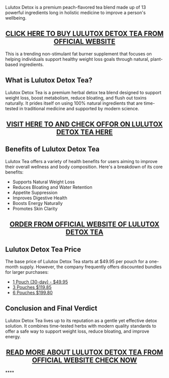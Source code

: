 <p>Lulutox Detox is a premium peach-flavored tea blend made up of 13 powerful ingredients long in holistic medicine to improve a person's wellbeing.</p>
<h2 style="text-align: center;"><a href="https://sale365day.com/get-lulutox-detox">CLICK HERE TO BUY LULUTOX DETOX TEA FROM OFFICIAL WEBSITE</a></h2>
<p>This is a trending non-stimulant fat burner supplement that focuses on helping individuals support healthy weight loss goals through natural, plant-based ingredients.</p>
<h2 style="text-align: left;">What is Lulutox Detox Tea?</h2>
<p style="text-align: left;">Lulutox Detox Tea is a premium herbal detox tea blend designed to support weight loss, boost metabolism, reduce bloating, and flush out toxins naturally. It prides itself on using 100% natural ingredients that are time-tested in traditional medicine and supported by modern science.</p>
<h2 style="text-align: center;"><a href="https://sale365day.com/get-lulutox-detox">VISIT HERE TO AND CHECK OFFOR ON LULUTOX DETOX TEA HERE</a></h2>
<h2 style="text-align: left;">Benefits of Lulutox Detox Tea</h2>
<p style="text-align: left;">Lulutox Tea offers a variety of health benefits for users aiming to improve their overall wellness and body composition. Here's a breakdown of its core benefits:</p>
<ul style="text-align: left;">
<li>Supports Natural Weight Loss</li>
<li>Reduces Bloating and Water Retention</li>
<li>Appetite Suppression</li>
<li>Improves Digestive Health</li>
<li>Boosts Energy Naturally</li>
<li>Promotes Skin Clarity</li>
</ul>
<h2 style="text-align: center;"><a href="https://sale365day.com/get-lulutox-detox">ORDER FROM OFFICIAL WEBSITE OF LULUTOX DETOX TEA</a></h2>
<h2 style="text-align: left;">Lulutox Detox Tea Price</h2>
<p style="text-align: left;">The base price of Lulutox Detox Tea starts at $49.95 per pouch for a one-month supply. However, the company frequently offers discounted bundles for larger purchases:</p>
<ul style="text-align: left;">
<li><a href="https://sale365day.com/get-lulutox-detox">1 Pouch (30-day) - $49.95</a></li>
<li><a href="https://sale365day.com/get-lulutox-detox">3 Pouches $119.85</a></li>
<li><a href="https://sale365day.com/get-lulutox-detox">6 Pouches $199.80</a></li>
</ul>
<h2 style="text-align: left;">Conclusion and Final Verdict</h2>
<p style="text-align: left;">Lulutox Detox Tea lives up to its reputation as a gentle yet effective detox solution. It combines time-tested herbs with modern quality standards to offer a safe way to support weight loss, reduce bloating, and improve energy.</p>
<h2 style="text-align: center;"><a href="https://sale365day.com/get-lulutox-detox">READ MORE ABOUT LULUTOX DETOX TEA FROM OFFICIAL WEBSITE CHECK NOW</a></h2>****
